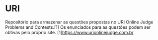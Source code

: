# URI
Repositório para armazenar as questões propostas no URI Online Judge Problems and Contests.[1]
Os enunciados para as questões podem ser obtivas pelo próprio site.
[1]https://www.urionlinejudge.com.br
                      
